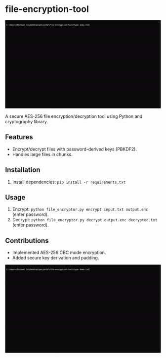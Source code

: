 # file-encryption-tool

![Demo](demo.gif)

A secure AES-256 file encryption/decryption tool using Python and cryptography library.

## Features
- Encrypt/decrypt files with password-derived keys (PBKDF2).
- Handles large files in chunks.

## Installation
1. Install dependencies: `pip install -r requirements.txt`

## Usage
1. Encrypt: `python file_encryptor.py encrypt input.txt output.enc` (enter password).
2. Decrypt: `python file_encryptor.py decrypt output.enc decrypted.txt` (enter password).

## Contributions
- Implemented AES-256 CBC mode encryption.
- Added secure key derivation and padding.

![Demo](demo.gif)
